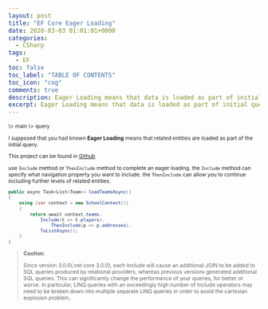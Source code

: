 ```yaml
---
layout: post
title: "EF Core Eager Loading"
date: 2020-03-03 01:01:01+0800
categories:
  - CSharp
tags:
  - EF
toc: false
toc_label: "TABLE OF CONTENTS"
toc_icon: "cog"
comments: true
description: Eager Loading means that data is loaded as part of initial query
excerpt: Eager Loading means that data is loaded as part of initial query
---
```

<span style="font-size: 0.75em;">
\>
<a href="/blog/csharp/2020/02/28/Entitiy-Framework-Tutorial/" style="cursor: pointer;text-decoration: none;">main</a>
\>
<a href="/blog/csharp/2020/02/28/EF-Core-Load-Related-Entities/" style="cursor: pointer;text-decoration: none;">query</a>
<span>

I supposed that you had known **Eager Loading** means that related entities are loaded as part of the initial query.

This project can be found in [Github][1]

use `Include` method or `ThenInclude` method to complete an eager loading. the `Include` method can specify what navigation property you want to include.  the `ThenInclude` can allow you to continue including further levels of related entities.

```c#
public async Task<List<Team>> loadTeamsAsync()
{
    using (var context = new SchoolContext())
    {
        return await context.teams.
            Include(t => t.players).
                ThenInclude(p => p.addresses).
            ToListAsync();
    }
}
```

>**Caution**:
>
>Since version 3.0.0(.net core 3.0.0), each Include will cause an additional JOIN to be added to SQL queries produced by relational providers, whereas previous versions generated additional SQL queries. This can significantly change the performance of your queries, for better or worse. In particular, LINQ queries with an exceedingly high number of Include operators may need to be broken down into multiple separate LINQ queries in order to avoid the cartesian explosion problem.

[1]: https://github.com/voltwu/C-Sharp-Console-Application-EF-Core-Example/tree/b2d33ad3f6f19e06b20afeb68218798c7f2f9f08



